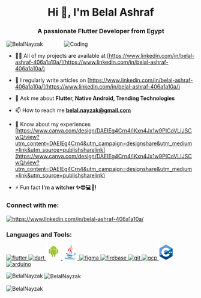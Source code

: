 
<h1 align="center">Hi 👋, I'm Belal Ashraf</h1>
<h3 align="center">A passionate Flutter Developer from Egypt</h3>
<img align="right" alt="Coding" width="350" src="https://cdn.dribbble.com/users/1162077/screenshots/3848914/programmer.gif"


<p align="left"> <img src="https://komarev.com/ghpvc/?username=BelalNayzak&label=Profile%20views&color=0e75b6&style=flat" alt="BelalNayzak" /> </p>

<!-- 
<p align="left"> <a href="https://github.com/ryo-ma/github-profile-trophy"><img src="https://github-profile-trophy.vercel.app/?username=belalnayzak" alt="belalnayzak" /></a> </p>
 -->

- 👨‍💻 All of my projects are available at [https://www.linkedin.com/in/belal-ashraf-406a1a10a/](https://www.linkedin.com/in/belal-ashraf-406a1a10a/)

- 📝 I regularly write articles on [https://www.linkedin.com/in/belal-ashraf-406a1a10a/](https://www.linkedin.com/in/belal-ashraf-406a1a10a/)

- 💬 Ask me about **Flutter, Native Android, Trending Technologies**

- 📫 How to reach me **belal.nayzak@gmail.com**

- 📄 Know about my experiences [https://www.canva.com/design/DAEIEg4Crn4/iKxn4Jx1w9PICoVLIJSCwQ/view?utm_content=DAEIEg4Crn4&utm_campaign=designshare&utm_medium=link&utm_source=publishsharelink](https://www.canva.com/design/DAEIEg4Crn4/iKxn4Jx1w9PICoVLIJSCwQ/view?utm_content=DAEIEg4Crn4&utm_campaign=designshare&utm_medium=link&utm_source=publishsharelink)

- ⚡ Fun fact **I'm a witcher ✨😎💻📲!**

<h3 align="left">Connect with me:</h3>
<p align="left">
<a href="https://linkedin.com/in/https://www.linkedin.com/in/belal-ashraf-406a1a10a/" target="blank"><img align="center" src="https://raw.githubusercontent.com/rahuldkjain/github-profile-readme-generator/master/src/images/icons/Social/linked-in-alt.svg" alt="https://www.linkedin.com/in/belal-ashraf-406a1a10a/" height="30" width="40" /></a>
</p>

<h3 align="left">Languages and Tools:</h3>
<p align="left"> <a href="https://flutter.dev" target="_blank" rel="noreferrer"> <img src="https://www.vectorlogo.zone/logos/flutterio/flutterio-icon.svg" alt="flutter" width="40" height="40"/> </a> <a href="https://dart.dev" target="_blank" rel="noreferrer"> <img src="https://www.vectorlogo.zone/logos/dartlang/dartlang-icon.svg" alt="dart" width="40" height="40"/> </a> <a href="https://developer.android.com" target="_blank" rel="noreferrer"> <img src="https://raw.githubusercontent.com/devicons/devicon/master/icons/android/android-original-wordmark.svg" alt="android" width="40" height="40"/> </a> <a href="https://www.java.com" target="_blank" rel="noreferrer"> <img src="https://raw.githubusercontent.com/devicons/devicon/master/icons/java/java-original.svg" alt="java" width="40" height="40"/> </a> <a href="https://www.figma.com/" target="_blank" rel="noreferrer"> <img src="https://www.vectorlogo.zone/logos/figma/figma-icon.svg" alt="figma" width="40" height="40"/> </a> <a href="https://firebase.google.com/" target="_blank" rel="noreferrer"> <img src="https://www.vectorlogo.zone/logos/firebase/firebase-icon.svg" alt="firebase" width="40" height="40"/> </a> <a href="https://git-scm.com/" target="_blank" rel="noreferrer"> <img src="https://www.vectorlogo.zone/logos/git-scm/git-scm-icon.svg" alt="git" width="40" height="40"/> </a> <a href="https://cloud.google.com" target="_blank" rel="noreferrer"> <img src="https://www.vectorlogo.zone/logos/google_cloud/google_cloud-icon.svg" alt="gcp" width="40" height="40"/> </a> <a href="https://www.w3schools.com/cpp/" target="_blank" rel="noreferrer"> <img src="https://raw.githubusercontent.com/devicons/devicon/master/icons/cplusplus/cplusplus-original.svg" alt="cplusplus" width="40" height="40"/> </a> <a href="https://www.arduino.cc/" target="_blank" rel="noreferrer"> <img src="https://cdn.worldvectorlogo.com/logos/arduino-1.svg" alt="arduino" width="40" height="40"/> </a> 
</p>

<p><img align="left" src="https://github-readme-stats.vercel.app/api/top-langs?username=BelalNayzak&show_icons=true&locale=en&layout=compact" alt="BelalNayzak" /></p>

<p>&nbsp;<img align="center" src="https://github-readme-stats.vercel.app/api?username=BelalNayzak&show_icons=true&locale=en" alt="BelalNayzak" /></p>

<p><img align="center" src="https://github-readme-streak-stats.herokuapp.com/?user=BelalNayzak&" alt="BelalNayzak" /></p>
